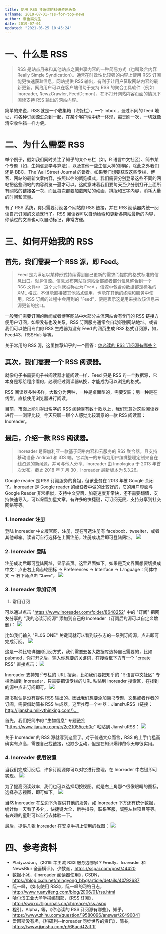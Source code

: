 ```yaml
---
title: 使用 RSS 打造你的科研资讯头条
urlname: 2019-07-01-rss-for-top-news
author: 章鱼猫先生
date: 2019-07-01
updated: "2021-06-25 10:45:24"
---
```


# 一、什么是 RSS

> RSS 是站点用来和其他站点之间共享内容的一种简易方式（也叫聚合内容 Really Simple Syndication）。通常在时效性比较强的内容上使用 RSS 订阅能更快速获取信息，网站提供 RSS 输出，有利于让用户获取网站内容的最新更新。网络用户可以在客户端借助于支持 RSS 的聚合工具软件（例如 Inoreader, NewzCrawler, FeedDemon），在不打开网站内容页面的情况下阅读支持 RSS 输出的网站内容。

简单的来说，RSS 就是一个收集箱（海报栏），一个 inbox ，通过不同的 feed 地址，将各种订阅源汇总到一起，在某个客户端中统一体现，每天刷一次，一切就像清空收件箱一样方便。

# 二、为什么需要 RSS

举个例子，假如我们同时关注了知乎的某个专栏（如，R 语言中文社区）、简书某个专题（如，生物信息学与算法），以及其他一些生信大神的博客，除此之外我们还是 BBC、The Wall Street Journal 的读者。如果我们想要获取这些专栏、博客、网站的最新文章内容，按照以往的阅览模式，我们需要分别登录这些不同的网站把这些网站的内容浏览一遍才可以。这就意味着我们要每天至少分别打开上面所有网站的链接各一次，而且每次都要加载网站的动画、排版和文字内容，消耗大量的时间和流量。

有了 RSS 系统，你只需要订阅各个网站的 RSS 链接，并在 RSS 阅读器内统一阅读自己订阅的文章就行了。RSS 阅读器可以自动检索和更新各网站最新的内容，你读过的文章也可以自动标记，非常方便。

# 三、如何开始我的 RSS

## 首先，我们需要一个 RSS 源，即 Feed。

> Feed 是为满足以某种形式持续得到自己更新的需求而提供的格式标准的信息出口。就是信源。信息发布网站将网站全部或者部分信息整合到一个 RSS 文件中，这个文件就被称之为 Feed 。信源中包含的数据都是标准的 XML 格式，不但能直接被其他站点调用，也能在其他的终端和服务中使用。RSS 订阅的过程中会用到的 "Feed"，便是表示这是用来接收该信息来源更新的接口。

一般我们需要订阅的新闻或者博客网站中大部分主流网站会有专门的 RSS 链接方便用户订阅，如果没有也没关系，RSS 订阅服务通常会自动识别网站地址。或者我们可以使用专门的 RSS 生成器为没有 Feed 的网页生成 RSS 格式订阅源，如，Feed43、RSSHub 等等。

关于常用的 RSS 源，这里推荐知乎的一个回答：[你必读的 RSS 订阅源有哪些？](https://www.zhihu.com/question/19580096/answer/20490041)

## 其次，我们需要一个 RSS 阅读器。

就像电子书需要电子书阅读器才能阅读一样，Feed 只是 RSS 的一个数据源，它本身是写给程序看的，必须经过阅读器转换，才能成为可以浏览的格式。

RSS 阅读器多种多样，大致分为两种，一种是桌面型的，需要安装；另一种是在线型，直接使用浏览器进行阅读。

目前，市面上能叫得出名字的 RSS 阅读器有数十款以上，我们无意对这些阅读器进行一一测评比较，今天只聊一聊个人感觉比较满意的一款 RSS 阅读器：Inoreader。

## 最后，介绍一款 RSS 阅读器。

> Inoreader 是保加利亚一款基于网络内容和云服务的 RSS 聚合器，且支持移动设备 Android 和 iOS 端。它以统一的布局为用户编排整理定制来自在线资源的新闻源，并可与他人分享。Inoreader 由 Innologica 于 2013 年首次发布。截止 2018 年 7 月 30，Inoreader 最新版本为 5.3.26。

Google reader 是 RSS 订阅服务的鼻祖，但该业务在 2013 年被 Google 关闭了。Inoreader 是 Google reader 的继任者中做的比较好的，它的用户界面与 Google Reader 非常相似，支持中文界面，加载速度非常快，还不需要翻墙，支持快速导入，可以保留加星文章，有许多的快捷键，可订阅无限，支持分享到社交网络等等。

### 1. Inoreader 注册

登陆 Inoreader 中文版官网，注册，现在可选注册有 facebook，tweeiter，或者其他邮箱。读者可自行选择在上面注册，注册成功后即可登陆网址。
![](https://shub-1251708715.cos.ap-guangzhou.myqcloud.com/elog-cookbook-img/Fp7oA1iRTarIuLCHfpUD9r4ZkMzg.png)

### 2. Inoreader 登陆

注册成功后即可登陆网址，显示首页。这里界面如下。如果是英文界面想要切换成中文：点击右上角齿轮图标 → Preferences → Interface → Language：简体中文 → 右下角点击 "Save"。
![](https://shub-1251708715.cos.ap-guangzhou.myqcloud.com/elog-cookbook-img/FuuzwZmZUZ05xVEij427Hjz0L8qv.png)

### 3. Inoreader 添加订阅

1.  常用订阅

可以通过点击 "<https://www.inoreader.com/folder/8648252>" 中的 "订阅" 把网友分享的 "我的必读订阅源" 添加到自己的 Inoreader（订阅后的源可以自定义增删）：
![](https://shub-1251708715.cos.ap-guangzhou.myqcloud.com/elog-cookbook-img/FojYPZewaCzWERChr2qtJ7GLDoJx.png)

比如我们输入 "PLOS ONE" 关键词就可以看到该杂志的一系列订阅源，点击即可完成订阅。
![](https://shub-1251708715.cos.ap-guangzhou.myqcloud.com/elog-cookbook-img/Fmi8KUPu6Ce55eaSkEgRIr_2Pe5M.png)

这是一种比较详细的订阅方式，我们需要去各大数据库选择自己需要的，比如 pubmed，你打开之后，输入你想要的关键词，在搜索框下方有一个 "create RSS" 直接点击：
![](https://shub-1251708715.cos.ap-guangzhou.myqcloud.com/elog-cookbook-img/FgGVlLvVLWNm9_DvUMkmJ2EkHo-R.png)

Inoreader 支持知乎专栏的 URL 搜索，比如我们要把知乎的 "R 语言中文社区" 专栏添加到 Inoreader，只需要把该专栏的 URL 粘贴到 Inoreader 搜索区，在找到的源中点击订阅即可。
![](https://shub-1251708715.cos.ap-guangzhou.myqcloud.com/elog-cookbook-img/FoTZAKYBkQBf1l_VuIGgNt3z8VYZ.png)

简书默认是没有提供 RSS 输出的。因此我们想要添加简书专题、文集或者作者的订阅，需要借助简书 RSS 生成器，这里推荐一个神器：JianshuRSS（链接：<http://jianshu.milkythinking.com/）。>

首先，我们把简书的 "生物信息" 专题链接 "<https://www.jianshu.com/c/2e21055ceb0e>" 粘贴到 JianshuRSS：
![](https://shub-1251708715.cos.ap-guangzhou.myqcloud.com/elog-cookbook-img/Fj513Pf-Nt9OAqFQpe42Rshft9Ed.png)

关于 Inoreader 的 RSS 源就写到这里了。对于普通大众而言，RSS 的上手门槛高确实有点高，需要自己找链接，也缺少互动，但是在知识爆炸的今天却很实用。

### 4. Inoreader 使用设置

当我们完成订阅后，许多订阅源你可以对它进行整理，在 Inoreader 中右键即可实现。
![](https://shub-1251708715.cos.ap-guangzhou.myqcloud.com/elog-cookbook-img/Ft4Mf4V_RXsLc3qOw3-wqyAeLeCp.png)

为了提高阅读效率，我们也可以选择切换视图。就是右上角那个很像眼睛的图标，选择杂志视图，即可如下。
![](https://shub-1251708715.cos.ap-guangzhou.myqcloud.com/elog-cookbook-img/FlZ14yPuIw4d1JN5m74FwacGLq63.png)

当然 Inoreader 在左边下角提供其他的服务，如 Inoreader 下方还有统计数据，统计你一天看了多少，，快捷键大全，新手指导，联系客服，调整左栏项目等等。有兴趣的童鞋可以自行去体验一下。

最后，提供几张 Inoreader 在安卓手机上使用的截图：
![](https://shub-1251708715.cos.ap-guangzhou.myqcloud.com/elog-cookbook-img/FjzyUDFZ6rxhOEgbgCzNq791m26g.jpeg)

# 四、参考资料

- Platycodon，《2018 年主流 RSS 服务选哪家？Feedly、Inoreader 和 NewsBlur 全面横评》，少数派，<https://sspai.com/post/44420>
- 数据小冰，《inoreader 阅读器使用》，CSDN，<https://blog.csdn.net/mingyong_blog/article/details/40792687>
- 阮一峰，《如何使用 RSS》，阮一峰的网络日志，<http://www.ruanyifeng.com/blog/2006/01/rss.html>
- 哈尔滨工业大学学报编辑部，《RSS 订阅》，<http://swxxx.alljournals.cn/ch/reader/rss.aspx>
- 程引，Alpha，等，《你必读的 RSS 订阅源有哪些》，知乎，<https://www.zhihu.com/question/19580096/answer/20490041>
- 爱因斯没有坦，《科研利--inoreader 同步世界的资讯》，简书，<https://www.jianshu.com/p/66acd42a1fff>
